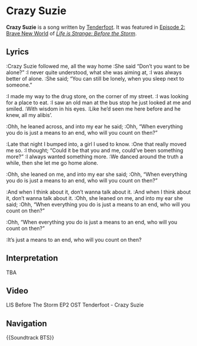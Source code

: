 #  Crazy Suzie 

**Crazy Suzie** is a song written by [Tenderfoot](tenderfoot.md). It was featured in [Episode 2: Brave New World](episode_2__brave_new_world.md) of *[Life is Strange: Before the Storm](life_is_strange__before_the_storm.md)*.

##  Lyrics 
:Crazy Suzie followed me, all the way home
:She said “Don’t you want to be alone?”
:I never quite understood, what she was aiming at,
:I was always better of alone.
:She said; “You can still be lonely, when you sleep next to someone.”

:I made my way to the drug store, on the corner of my street.
:I was looking for a place to eat.
:I saw an old man at the bus stop he just looked at me and smiled.
:With wisdom in his eyes.
:Like he’d seen me here before and he knew, all my alibis’.

:Ohh, he leaned across, and into my ear he said;
:Ohh, “When everything you do is just a means to an end, who will you count on then?”

:Late that night I bumped into, a girl I used to know.
:One that really moved me so.
:I thought; “Could it be that you and me, could’ve been something more?”
:I always wanted something more.
:We danced around the truth a while, then she let me go home alone.

:Ohh, she leaned on me, and into my ear she said;
:Ohh, “When everything you do is just a means to an end, who will you count on then?”

:And when I think about it, don’t wanna talk about it.
:And when I think about it, don’t wanna talk about it.
:Ohh, she leaned on me, and into my ear she said;
:Ohh, “When everything you do is just a means to an end, who will you count on then?”

:Ohh, “When everything you do is just a means to an end, who will you count on then?”

:It’s just a means to an end, who will you count on then?
##  Interpretation 
TBA
##  Video 

LIS Before The Storm EP2 OST Tenderfoot - Crazy Suzie

##  Navigation 
{{Soundtrack BTS}}

